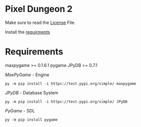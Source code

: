 # Pixel Dungeon 2

Make sure to read the [License](./LICENSE) File.

Install the [requirments](#requirements)

# Requirements
maxpygame >= 0.1.6.1
pygame
JPyDB >= 0.7.1

*MaxPyGame* - Engine
```shell
py -m pip install -i https://test.pypi.org/simple/ maxpygame
```

*JPyDB* - Database System
```shell
py -m pip install -i https://test.pypi.org/simple/ JPyDB
```

*PyGame* - SDL
```shell
py -m pip install pygame
```